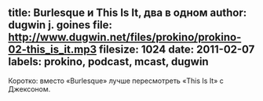 title: Burlesque и This Is It, два в одном
author: dugwin j. goines
file: http://www.dugwin.net/files/prokino/prokino-02-this_is_it.mp3
filesize: 1024
date: 2011-02-07
labels: prokino, podcast, mcast, dugwin
---
Коротко: вместо «Burlesque» лучше пересмотреть «This Is It» с Джексоном.
